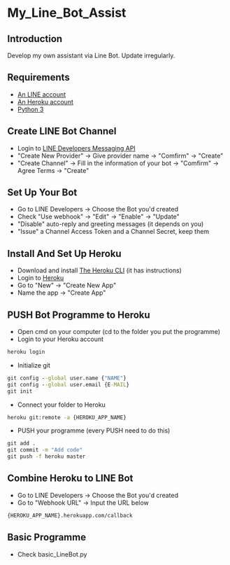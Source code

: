 # My_Line_Bot_Assist
## Introduction
Develop my own assistant via Line Bot. Update irregularly.
## Requirements
- [An LINE account](https://line.me/en/)
- [An Heroku account](https://www.heroku.com)
- [Python 3](https://www.python.org/)
## Create LINE Bot Channel
- Login to [LINE Developers Messaging API](https://developers.line.biz/en/services/messaging-api/)
- "Create New Provider" -> Give provider name -> "Comfirm" -> "Create"
- "Create Channel" -> Fill in the information of your bot -> "Comfirm" -> Agree Terms -> "Create"
## Set Up Your Bot
- Go to LINE Developers -> Choose the Bot you'd created
- Check "Use webhook" -> "Edit" -> "Enable" -> "Update"
- "Disable" auto-reply and greeting messages (it depends on you)
- "Issue" a Channel Access Token and a Channel Secret, keep them
## Install And Set Up Heroku
- Download and install [The Heroku CLI](https://devcenter.heroku.com/articles/heroku-cli) (it has instructions)
- Login to [Heroku](https://www.heroku.com)
- Go to "New" -> "Create New App"
- Name the app -> "Create App" 
## PUSH Bot Programme to Heroku
- Open cmd on your computer (cd to the folder you put the programme)
- Login to your Heroku account
```cmd
heroku login
```
- Initialize git
```cmd
git config --global user.name {"NAME"}
git config --global user.email {E-MAIL}
git init
```
- Connect your folder to Heroku
```cmd
heroku git:remote -a {HEROKU_APP_NAME}
```
- PUSH your programme (every PUSH need to do this)
```cmd
git add .
git commit -m "Add code"
git push -f heroku master
```
## Combine Heroku to LINE Bot
- Go to LINE Developers -> Choose the Bot you'd created
- Go to "Webhook URL" -> Input the URL below
```cmd
{HEROKU_APP_NAME}.herokuapp.com/callback
```
## Basic Programme
- Check basic_LineBot.py
